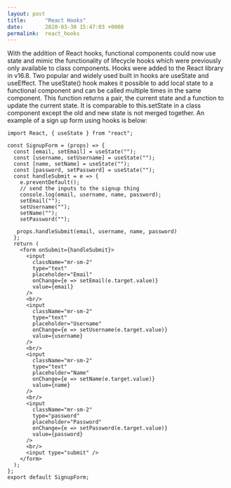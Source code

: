 ```yaml
---
layout: post
title:      "React Hooks"
date:       2020-03-30 15:47:03 +0000
permalink:  react_hooks
---
```



With the addition of React hooks, functional components could now use state and mimic the functionality of lifecycle hooks which were previously only available to class components. Hooks were added to the React library in v16.8. Two popular and widely used built in hooks are useState and useEffect. The useState() hook makes it possible to add local state to a functional component and can be called multiple times in the same component. This function returns a pair, the current state and a function to update the current state. It is comparable to this.setState in a class component except the old and new state is not merged together. An example of a sign up form using hooks is below:

```
import React, { useState } from "react";

const SignupForm = (props) => {
  const [email, setEmail] = useState("");
  const [username, setUsername] = useState("");
  const [name, setName] = useState("");
  const [password, setPassword] = useState("");
  const handleSubmit = e => {
    e.preventDefault();
    // send the inputs to the signup thing
    console.log(email, username, name, password);
    setEmail("");
    setUsername("");
    setName("");
    setPassword("");

   props.handleSubmit(email, username, name, password)
  };
  return (
    <form onSubmit={handleSubmit}>
      <input
        className="mr-sm-2"
        type="text"
        placeholder="Email"
        onChange={e => setEmail(e.target.value)}
        value={email}
      />
      <br/>
      <input
        className="mr-sm-2"
        type="text"
        placeholder="Username"
        onChange={e => setUsername(e.target.value)}
        value={username}
      />
      <br/>
      <input
        className="mr-sm-2"
        type="text"
        placeholder="Name"
        onChange={e => setName(e.target.value)}
        value={name}
      />
      <br/>
      <input
        className="mr-sm-2"
        type="password"
        placeholder="Password"
        onChange={e => setPassword(e.target.value)}
        value={password}
      />
      <br/>
      <input type="submit" />
    </form> 
  );
};
export default SignupForm;
```


